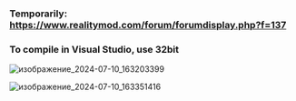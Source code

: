 ### **Temporarily: https://www.realitymod.com/forum/forumdisplay.php?f=137**

### **To compile in Visual Studio, use 32bit**

  ![изображение_2024-07-10_163203399](https://github.com/BiNoopsGITHUB/PRBF2-Mortar-Calculator/assets/114951410/147c1e6c-16d7-4573-ba1b-9d328837006b)

  ![изображение_2024-07-10_163351416](https://github.com/BiNoopsGITHUB/PRBF2-Mortar-Calculator/assets/114951410/95a328f7-ef4d-47bf-b9d8-a2bf834582be)
